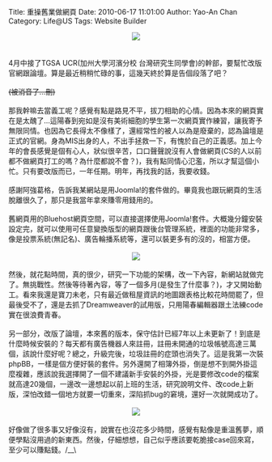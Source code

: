 Title: 重操舊業做網頁
Date: 2010-06-17 11:01:00
Author: Yao-An Chan
Category: Life@US
Tags: Website Builder


<div class='post'>
<div class="separator" style="clear: both; text-align: center;"><a href="http://3.bp.blogspot.com/_mvtDPM7iODU/TBkdmU8CdcI/AAAAAAAAHmc/YxmmbFWNggA/s1600/Screen+shot+2010-06-16+at+11.50.32+AM.png" imageanchor="1" style="margin-left: 1em; margin-right: 1em;"><img border="0" src="http://3.bp.blogspot.com/_mvtDPM7iODU/TBkdmU8CdcI/AAAAAAAAHmc/YxmmbFWNggA/s320/Screen+shot+2010-06-16+at+11.50.32+AM.png" /></a></div><br /><br />4月中接了TGSA UCR(加州大學河濱分校 台灣研究生同學會)的幹部，要幫忙改版官網跟論壇。算是最近稍稍忙碌的事，這幾天終於算是告個段落了吧？<br /><br /><strike>(被消音了...刪)</strike><br /><br />那我幹嘛去當義工呢？感覺有點是路見不平，拔刀相助的心情。因為本來的網頁實在是太醜了...這陽春到宛如是沒有美術細胞的學生第一次網頁實作練習，讓我寄予無限同情。也因為它長得太不像樣了，還經常性的被人以為是廢棄的，認為論壇是正式的官網。身為MIS出身的人，不出手拯救一下，有愧於自己的正義感。加上今年的會長感覺是個有心人，狀似很辛苦，口口聲聲說沒有人會做網頁(CS的人以前都不做網頁打工的嗎？為什麼都說不會？)，我有點同情心氾濫，所以才幫這個小忙。只有要改版而已，一年任期。明年，再找我的話，我要收錢。<br /><br />感謝阿強葛格，告訴我某網站是用Joomla!的套件做的。畢竟我也跟玩網頁的生活脫離很久了，那只是我當年拿來賺零用錢用的。<br /><br />舊網頁用的Bluehost網頁空間，可以直接選擇使用Joomla!套件。大概幾分鐘安裝設定完，就可以使用可任意變換版型的網頁跟後台管理系統，裡面的功能非常多，像是投票系統(無記名)、廣告輪播系統等，還可以裝更多有的沒的，相當方便。<br /><br /><div class="separator" style="clear: both; text-align: center;"><a href="http://1.bp.blogspot.com/_mvtDPM7iODU/TBkmRygiJHI/AAAAAAAAHmk/yKoH4HFVBp0/s1600/Screen+shot+2010-06-16+at+11.51.06+AM.png" imageanchor="1" style="margin-left: 1em; margin-right: 1em;"><img border="0" src="http://1.bp.blogspot.com/_mvtDPM7iODU/TBkmRygiJHI/AAAAAAAAHmk/yKoH4HFVBp0/s320/Screen+shot+2010-06-16+at+11.51.06+AM.png" /></a></div><div class="separator" style="clear: both; text-align: center;"><br /></div><div class="separator" style="clear: both; text-align: left;">然後，就花點時間，真的很少，研究一下功能的架構，改一下內容，新網站就做完了。無挑戰性。然後等待著內容，等了一個多月(是發生了什麼事？)，才又開始動工。看來我還是寶刀未老，只有最近做租屋資訊的地圖跟表格比較花時間罷了，但最後受不了，還是去抓了Dreamweaver的試用版，只用陽春編輯器跟土法練code實在很浪費青春。</div><div class="separator" style="clear: both; text-align: left;"><br /></div><div class="separator" style="clear: both; text-align: left;">另一部分，改版了論壇，本來舊的版本，保守估計已經7年以上未更新了！到底是什麼時候安裝的？每天都有廣告機器人來註冊，註冊未開通的垃圾帳號高達三萬個，該說什麼好呢？總之，升級完後，垃圾註冊的症頭也消失了。這是我第一次裝phpBB，一樣是個方便好裝的套件。另外還開了相簿外掛，倒是想不到開外掛這麼複雜，應該說我選擇開了一個不建議新手安裝的外掛，光是要修改code的檔案就高達20幾個，一邊改一邊想起以前上班的生活，研究說明文件、改code上新版，深怕改錯一個地方就要一切重來，深陷抓bug的窘境，還好一次就開成功了。</div><div class="separator" style="clear: both; text-align: left;"><br /></div><div class="separator" style="clear: both; text-align: center;"><a href="http://3.bp.blogspot.com/_mvtDPM7iODU/TBpYcd4V9YI/AAAAAAAAHm4/FmU8fv5GNuY/s1600/Screen+shot+2010-06-16+at+11.51.28+AM.png" imageanchor="1" style="margin-left: 1em; margin-right: 1em;"><img border="0" src="http://3.bp.blogspot.com/_mvtDPM7iODU/TBpYcd4V9YI/AAAAAAAAHm4/FmU8fv5GNuY/s320/Screen+shot+2010-06-16+at+11.51.28+AM.png" /></a></div><div class="separator" style="clear: both; text-align: center;"><br /></div><div class="separator" style="clear: both; text-align: left;">好像做了很多事又好像沒有，說實在也沒花多少時間，感覺有點像是重溫舊夢，順便學點沒用過的新東西。然後，仔細想想，自己似乎應該要乾脆接case回來寫，至少可以賺點錢。/__\</div></div>
